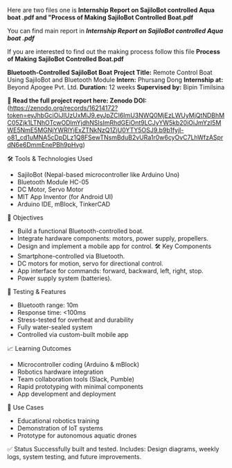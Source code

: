 Here are two files one is **Internship Report on SajiloBot controlled Aqua boat .pdf and "Process of Making SajiloBot Controlled Boat.pdf**

You can find main report in ***Internship Report on SajiloBot controlled Aqua boat .pdf***

If you are interested to find out the making process follow this file **Process of Making SajiloBot Controlled Boat.pdf**

****Bluetooth-Controlled SajiloBot Boat****
**Project Title:** Remote Control Boat Using SajiloBot and Bluetooth Module
**Intern:** Phursang Dong
**Internship at:** Beyond Apogee Pvt. Ltd.
**Duration:** 12 weeks
**Supervised by:** Bipin Timilsina

**📄 Read the full project report here: Zenodo DOI:** (https://zenodo.org/records/16214172?token=eyJhbGciOiJIUzUxMiJ9.eyJpZCI6ImU3NWQ0MjEzLWUyMjQtNDBhMC05Zjk1LTNhOTcwODlmYjdhNSIsImRhdGEiOnt9LCJyYW5kb20iOiJmYzI5MWE5NmE5MGNjYWRlYjExZTNkNzQ1ZjU0YTY5OSJ9.b9b1fyjl-o81_cd1uMNA5cDpDLz1Q8FSewTNsmBduB2vURa1r0w6cyOvC7LhWfzASprdN6e6DmmEnePBh9pHvg)

🛠️ Tools & Technologies Used
- SajiloBot (Nepal-based microcontroller like Arduino Uno)
- Bluetooth Module HC-05
- DC Motor, Servo Motor
- MIT App Inventor (for Android UI)
- Arduino IDE, mBlock, TinkerCAD
  
🎯 Objectives
- Build a functional Bluetooth-controlled boat.
- Integrate hardware components: motors, power supply, propellers.
- Design and implement a mobile app for control.
🛠️ Key Components
- Smartphone-controlled via Bluetooth.
- DC motors for motion, servo for directional control.
- App interface for commands: forward, backward, left, right, stop.
- Power supply system (batteries).
  
🧪 Testing & Features
- Bluetooth range: 10m
- Response time: <100ms
- Stress-tested for overheat and durability
- Fully water-sealed system
- Controlled via custom-built mobile app
  
📈 Learning Outcomes
- Microcontroller coding (Arduino & mBlock)
- Robotics hardware integration
- Team collaboration tools (Slack, Pumble)
- Rapid prototyping with minimal components
- App development and deployment
  
📌 Use Cases
- Educational robotics training
- Demonstration of IoT systems
- Prototype for autonomous aquatic drones
  
✅ Status
Successfully built and tested.
Includes: Design diagrams, weekly logs, system testing, and future improvements.
